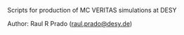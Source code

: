 Scripts for production of MC VERITAS simulations at DESY

Author: Raul R Prado (raul.prado@desy.de)
